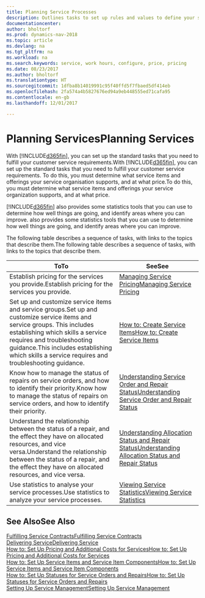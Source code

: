 ```yaml
---
title: Planning Service Processes
description: Outlines tasks to set up rules and values to define your service policies and processes.
documentationcenter: 
author: bholtorf
ms.prod: dynamics-nav-2018
ms.topic: article
ms.devlang: na
ms.tgt_pltfrm: na
ms.workload: na
ms.search.keywords: service, work hours, configure, price, pricing
ms.date: 08/23/2017
ms.author: bholtorf
ms.translationtype: HT
ms.sourcegitcommit: 1dfba8b14019991c95f40ffd5f7fbaed5df414eb
ms.openlocfilehash: 2fa574a4b5827676ed94a9eb448555ed71cafa95
ms.contentlocale: en-gb
ms.lasthandoff: 12/01/2017

---
```

# <a name="planning-services"></a><span data-ttu-id="ab3ee-103">Planning Services</span><span class="sxs-lookup"><span data-stu-id="ab3ee-103">Planning Services</span></span>
<span data-ttu-id="ab3ee-104">With [!INCLUDE[d365fin](includes/d365fin_md.md)], you can set up the standard tasks that you need to fulfill your customer service requirements.</span><span class="sxs-lookup"><span data-stu-id="ab3ee-104">With [!INCLUDE[d365fin](includes/d365fin_md.md)], you can set up the standard tasks that you need to fulfill your customer service requirements.</span></span> <span data-ttu-id="ab3ee-105">To do this, you must determine what service items and offerings your service organisation supports, and at what price.</span><span class="sxs-lookup"><span data-stu-id="ab3ee-105">To do this, you must determine what service items and offerings your service organization supports, and at what price.</span></span>   

[!INCLUDE[d365fin](includes/d365fin_md.md)]<span data-ttu-id="ab3ee-106"> also provides some statistics tools that you can use to determine how well things are going, and identify areas where you can improve.</span><span class="sxs-lookup"><span data-stu-id="ab3ee-106"> also provides some statistics tools that you can use to determine how well things are going, and identify areas where you can improve.</span></span>
  
<span data-ttu-id="ab3ee-107">The following table describes a sequence of tasks, with links to the topics that describe them.</span><span class="sxs-lookup"><span data-stu-id="ab3ee-107">The following table describes a sequence of tasks, with links to the topics that describe them.</span></span>   
  
|<span data-ttu-id="ab3ee-108">**To**</span><span class="sxs-lookup"><span data-stu-id="ab3ee-108">**To**</span></span>|<span data-ttu-id="ab3ee-109">**See**</span><span class="sxs-lookup"><span data-stu-id="ab3ee-109">**See**</span></span>|  
|------------|-------------|  
|<span data-ttu-id="ab3ee-110">Establish pricing for the services you provide.</span><span class="sxs-lookup"><span data-stu-id="ab3ee-110">Establish pricing for the services you provide.</span></span>|[<span data-ttu-id="ab3ee-111">Managing Service Pricing</span><span class="sxs-lookup"><span data-stu-id="ab3ee-111">Managing Service Pricing</span></span>](service-service-price-management.md)|
|<span data-ttu-id="ab3ee-112">Set up and customize service items and service groups.</span><span class="sxs-lookup"><span data-stu-id="ab3ee-112">Set up and customize service items and service groups.</span></span> <span data-ttu-id="ab3ee-113">This includes establishing which skills a service requires and troubleshooting guidance.</span><span class="sxs-lookup"><span data-stu-id="ab3ee-113">This includes establishing which skills a service requires and troubleshooting guidance.</span></span>| [<span data-ttu-id="ab3ee-114">How to: Create Service Items</span><span class="sxs-lookup"><span data-stu-id="ab3ee-114">How to: Create Service Items</span></span>](service-how-to-create-service-items.md)|  
|<span data-ttu-id="ab3ee-115">Know how to manage the status of repairs on service orders, and how to identify their priority.</span><span class="sxs-lookup"><span data-stu-id="ab3ee-115">Know how to manage the status of repairs on service orders, and how to identify their priority.</span></span>|[<span data-ttu-id="ab3ee-116">Understanding Service Order and Repair Status</span><span class="sxs-lookup"><span data-stu-id="ab3ee-116">Understanding Service Order and Repair Status</span></span>](service-service-order-status-and-repair-status.md)|  
|<span data-ttu-id="ab3ee-117">Understand the relationship between the status of a repair, and the effect they have on allocated resources, and vice versa.</span><span class="sxs-lookup"><span data-stu-id="ab3ee-117">Understand the relationship between the status of a repair, and the effect they have on allocated resources, and vice versa.</span></span>|[<span data-ttu-id="ab3ee-118">Understanding Allocation Status and Repair Status</span><span class="sxs-lookup"><span data-stu-id="ab3ee-118">Understanding Allocation Status and Repair Status</span></span>](service-allocation-status-and-repair-status.md)|  
|<span data-ttu-id="ab3ee-119">Use statistics to analyse your service processes.</span><span class="sxs-lookup"><span data-stu-id="ab3ee-119">Use statistics to analyze your service processes.</span></span> | [<span data-ttu-id="ab3ee-120">Viewing Service Statistics</span><span class="sxs-lookup"><span data-stu-id="ab3ee-120">Viewing Service Statistics</span></span>](service-service-statistics.md) |

## <a name="see-also"></a><span data-ttu-id="ab3ee-121">See Also</span><span class="sxs-lookup"><span data-stu-id="ab3ee-121">See Also</span></span>
[<span data-ttu-id="ab3ee-122">Fulfilling Service Contracts</span><span class="sxs-lookup"><span data-stu-id="ab3ee-122">Fulfilling Service Contracts</span></span>](service-fulfill-service-contracts.md)  
[<span data-ttu-id="ab3ee-123">Delivering Service</span><span class="sxs-lookup"><span data-stu-id="ab3ee-123">Delivering Service</span></span>](service-deliver-service.md)  
[<span data-ttu-id="ab3ee-124">How to: Set Up Pricing and Additional Costs for Services</span><span class="sxs-lookup"><span data-stu-id="ab3ee-124">How to: Set Up Pricing and Additional Costs for Services</span></span>](service-how-setup-service-costs-pricing.md)  
[<span data-ttu-id="ab3ee-125">How to: Set Up Service Items and Service Item Components</span><span class="sxs-lookup"><span data-stu-id="ab3ee-125">How to: Set Up Service Items and Service Item Components</span></span>](service-how-setup-service-items.md)  
[<span data-ttu-id="ab3ee-126">How to: Set Up Statuses for Service Orders and Repairs</span><span class="sxs-lookup"><span data-stu-id="ab3ee-126">How to: Set Up Statuses for Service Orders and Repairs</span></span>](service-order-repair-status.md)  
[<span data-ttu-id="ab3ee-127">Setting Up Service Management</span><span class="sxs-lookup"><span data-stu-id="ab3ee-127">Setting Up Service Management</span></span>](service-setup-service.md)  


